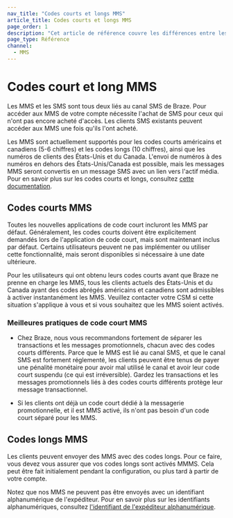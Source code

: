 ```yaml
---
nav_title: "Codes courts et longs MMS"
article_title: Codes courts et longs MMS
page_order: 1
description: "Cet article de référence couvre les différences entre les codes courts SMS et MMS et les codes longs."
page_type: Référence
channel:
  - MMS
---
```


# Codes court et long MMS

Les MMS et les SMS sont tous deux liés au canal SMS de Braze. Pour accéder aux MMS de votre compte nécessite l'achat de SMS pour ceux qui n'ont pas encore acheté d'accès. Les clients SMS existants peuvent accéder aux MMS une fois qu'ils l'ont acheté.

Les MMS sont actuellement supportés pour les codes courts américains et canadiens (5-6 chiffres) et les codes longs (10 chiffres), ainsi que les numéros de clients des États-Unis et du Canada. L'envoi de numéros à des numéros en dehors des États-Unis/Canada est possible, mais les messages MMS seront convertis en un message SMS avec un lien vers l'actif média. Pour en savoir plus sur les codes courts et longs, consultez [cette documentation]({{site.baseurl}}/user_guide/message_building_by_channel/sms/phone_numbers/sending_phone_numbers/).

## Codes courts MMS

Toutes les nouvelles applications de code court incluront les MMS par défaut. Généralement, les codes courts doivent être explicitement demandés lors de l'application de code court, mais sont maintenant inclus par défaut. Certains utilisateurs peuvent ne pas implémenter ou utiliser cette fonctionnalité, mais seront disponibles si nécessaire à une date ultérieure.

Pour les utilisateurs qui ont obtenu leurs codes courts avant que Braze ne prenne en charge les MMS, tous les clients actuels des États-Unis et du Canada ayant des codes abrégés américains et canadiens sont admissibles à activer instantanément les MMS. Veuillez contacter votre CSM si cette situation s'applique à vous et si vous souhaitez que les MMS soient activés.

### Meilleures pratiques de code court MMS

- Chez Braze, nous vous recommandons fortement de séparer les transactions et les messages promotionnels, chacun avec des codes courts différents. Parce que le MMS est lié au canal SMS, et que le canal SMS est fortement réglementé, les clients peuvent être tenus de payer une pénalité monétaire pour avoir mal utilisé le canal et avoir leur code court suspendu (ce qui est irréversible). Gardez les transactions et les messages promotionnels liés à des codes courts différents protège leur message transactionnel.

- Si les clients ont déjà un code court dédié à la messagerie promotionnelle, et il est MMS activé, ils n'ont pas besoin d'un code court séparé pour les MMS.

## Codes longs MMS

Les clients peuvent envoyer des MMS avec des codes longs. Pour ce faire, vous devez vous assurer que vos codes longs sont activés MMMS. Cela peut être fait initialement pendant la configuration, ou plus tard à partir de votre compte.

Notez que nos MMS ne peuvent pas être envoyés avec un identifiant alphanumérique de l'expéditeur. Pour en savoir plus sur les identifiants alphanumériques, consultez [l'identifiant de l'expéditeur alphanumérique]({{site.baseurl}}/user_guide/message_building_by_channel/sms/phone_numbers/sending_phone_numbers/#alphanumeric-sender-id).
